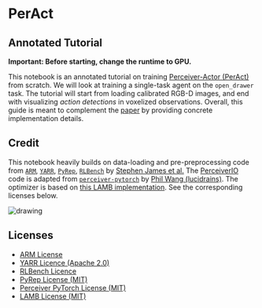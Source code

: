 # **PerAct** 
## Annotated Tutorial 

**Important: Before starting, change the runtime to GPU.**

This notebook is an annotated tutorial on training [Perceiver-Actor (PerAct)](https://peract.github.io/) from scratch. We will look at training a single-task agent on the `open_drawer` task.  The tutorial will start from loading calibrated RGB-D images, and end with visualizing *action detections* in voxelized observations. Overall, this guide is 
meant to complement the [paper](https://peract.github.io/) by providing concrete implementation details.  

## Credit
This notebook heavily builds on data-loading and pre-preprocessing code from [`ARM`](https://github.com/stepjam/ARM), [`YARR`](https://github.com/stepjam/YARR), [`PyRep`](https://github.com/stepjam/PyRep), [`RLBench`](https://github.com/stepjam/RLBench) by [Stephen James et al.](https://stepjam.github.io/) The [PerceiverIO](https://arxiv.org/abs/2107.14795) code is adapted from [`perceiver-pytorch`](https://github.com/lucidrains/perceiver-pytorch) by [Phil Wang (lucidrains)](https://github.com/lucidrains). The optimizer is based on [this LAMB implementation](https://github.com/cybertronai/pytorch-lamb). See the corresponding licenses below.

<img src="https://peract.github.io/media/figures/sim_task.jpg" alt="drawing"/>

## Licenses
- [ARM License](https://github.com/stepjam/ARM/blob/main/LICENSE)
- [YARR Licence (Apache 2.0)](https://github.com/stepjam/YARR/blob/main/LICENSE)
- [RLBench Licence](https://github.com/stepjam/RLBench/blob/master/LICENSE)
- [PyRep License (MIT)](https://github.com/stepjam/PyRep/blob/master/LICENSE)
- [Perceiver PyTorch License (MIT)](https://github.com/lucidrains/perceiver-pytorch/blob/main/LICENSE)
- [LAMB License (MIT)](https://github.com/cybertronai/pytorch-lamb/blob/master/LICENSE)
